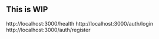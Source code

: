 ## This is WIP 

http://localhost:3000/health
http://localhost:3000/auth/login
http://localhost:3000/auth/register

